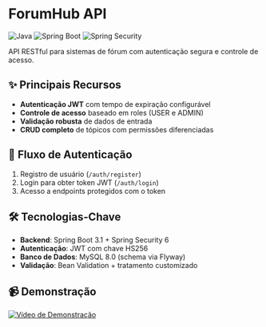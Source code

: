 # ForumHub API

![Java](https://img.shields.io/badge/Java-17%2B-orange)
![Spring Boot](https://img.shields.io/badge/Spring%20Boot-3.1%2B-green)
![Spring Security](https://img.shields.io/badge/Security-JWT%20Auth-blueviolet)

API RESTful para sistemas de fórum com autenticação segura e controle de acesso.

## ✨ Principais Recursos

- **Autenticação JWT** com tempo de expiração configurável
- **Controle de acesso** baseado em roles (USER e ADMIN)
- **Validação robusta** de dados de entrada
- **CRUD completo** de tópicos com permissões diferenciadas

## 🔐 Fluxo de Autenticação

1. Registro de usuário (`/auth/register`)
2. Login para obter token JWT (`/auth/login`)
3. Acesso a endpoints protegidos com o token

## 🛠️ Tecnologias-Chave

- **Backend**: Spring Boot 3.1 + Spring Security 6
- **Autenticação**: JWT com chave HS256
- **Banco de Dados**: MySQL 8.0 (schema via Flyway)
- **Validação**: Bean Validation + tratamento customizado

## 📹 Demonstração

[![Vídeo de Demonstração](https://img.youtube.com/vi/BuGJCWIx8yA/0.jpg)](https://www.youtube.com/watch?v=BuGJCWIx8yA)